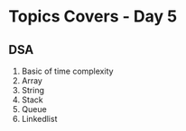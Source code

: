 # Topics Covers - Day 5
## DSA

1. Basic of time complexity
2. Array
3. String
4. Stack 
5. Queue
6. Linkedlist
